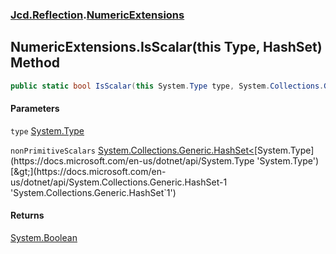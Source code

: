 ### [Jcd.Reflection](Jcd.Reflection.md 'Jcd.Reflection').[NumericExtensions](Jcd.Reflection.NumericExtensions.md 'Jcd.Reflection.NumericExtensions')

## NumericExtensions.IsScalar(this Type, HashSet<Type>) Method

```csharp
public static bool IsScalar(this System.Type type, System.Collections.Generic.HashSet<System.Type> nonPrimitiveScalars=null);
```

#### Parameters

<a name='Jcd.Reflection.NumericExtensions.IsScalar(thisSystem.Type,System.Collections.Generic.HashSet_System.Type_).type'></a>

`type` [System.Type](https://docs.microsoft.com/en-us/dotnet/api/System.Type 'System.Type')

<a name='Jcd.Reflection.NumericExtensions.IsScalar(thisSystem.Type,System.Collections.Generic.HashSet_System.Type_).nonPrimitiveScalars'></a>

`nonPrimitiveScalars` [System.Collections.Generic.HashSet&lt;](https://docs.microsoft.com/en-us/dotnet/api/System.Collections.Generic.HashSet-1 'System.Collections.Generic.HashSet`1')[System.Type](https://docs.microsoft.com/en-us/dotnet/api/System.Type 'System.Type')[&gt;](https://docs.microsoft.com/en-us/dotnet/api/System.Collections.Generic.HashSet-1 'System.Collections.Generic.HashSet`1')

#### Returns

[System.Boolean](https://docs.microsoft.com/en-us/dotnet/api/System.Boolean 'System.Boolean')